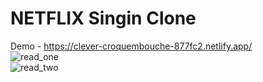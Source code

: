 # NETFLIX Singin Clone <br>
Demo - https://clever-croquembouche-877fc2.netlify.app/ <br>
![read_one](https://user-images.githubusercontent.com/110189253/212285627-ba905a0c-6797-4c02-8b4c-4120fb5a0bef.PNG)<br>
![read_two](https://user-images.githubusercontent.com/110189253/212285715-b3ddd036-cf41-4cf9-a4cf-64edb0af49de.PNG)


